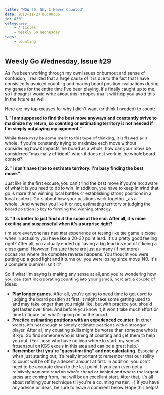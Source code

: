 ```yaml
---
title: 'WGW 29: Why I Never Counted'
date: 2013-11-27 06:00:55
id: 4360
categories:
	- Articles
	- Weekly Go Wednesday
tags:
	- counting
---
```


## Weekly Go Wednesday, Issue #29

As I've been working through my own issues or burnout and sense of confusion, I realized that a large cause of it is due to the fact that I have consistently avoided counting and making board position evaluations during my games for the entire time I've been playing. It's finally caught up to me, so I thought I would write about this in hopes that it will help you avoid this in the future as well.

Here are my top excuses for why I didn't want (or think I needed) to count:

**1\. "I am supposed to find the best move anyways and constantly strive to maximize my return, so counting or estimating territory is not needed if I'm simply outplaying my opponent."**

While there may be some merit to this type of thinking, it is flawed as a whole. If you're constantly trying to maximize each move without considering how it impacts the board as a whole, how can your move be considered "maximally efficient" when it does not work in the whole board context?

**2\. "I don't have time to estimate territory. I'm busy finding the best move."**

Just like in the first excuse, you can't find the best move if you're not aware of what it is you need to do to win. In addition, you have to keep in mind that go is more than winning local battles or establishing strong positions in a local context. Go is about how your positions work together _as a whole. _And whether you like it or not, estimating territory or judging the board position is key to forming the winning strategy.

**3\. "It is better to just find out the score at the end. After all, it's more exciting and suspenseful when it's a surprise right?**

I'm sure everyone has had that experience of feeling like the game is close when in actuality you have like a 20-30 point lead. It's a pretty good feeling right? After all, you actually ended up having a big lead instead of it being a close game! However, I'm sure there are just as many (if not more) occasions where the complete reverse happens. You thought you were putting up a good fight and it turns out you were losing since move 140\. It's a complete bummer isn't it?

So if what I'm saying is making any sense at all, and you're wondering how you can start incorporating counting into your games, here are a couple of ideas:

*   **Play longer games.** After all, you're going to need time to get used to judging the board position at first. It might take some getting used to and may take longer than you might like, but with practice you should get faster over time. And before you know it, it won't take much effort or time to figure out what's going on on the board.
*   **Practice estimating positions with an experienced counter.** In other words, it's not enough to simply estimate positions with a stronger player. After all, my counting skills might be worse than someone who is 8 kyu. So find someone who is strong at counting and get them to help you out. (For those who have no idea where to start, my sensei frozensoul on KGS excels in this area and can be a great help.)
*   **Remember that you're "guesstimating" and not calculating.** Especially when just starting out, it's really important to remember that our ability to count will be off by a decent amount at first. In addition, you don't need to be accurate down to the last point. If you can even get a relatively accurate read on who's ahead or behind and where the largest areas are coming from, that will be an excellent start. After that, it's all about refining your technique till you're a counting master. =)
If you have any advice or ideas, be sure to leave a comment below. Hope this helps!
